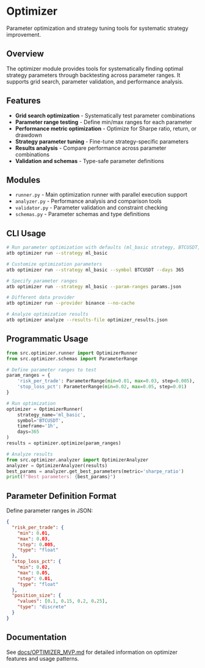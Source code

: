 # Optimizer

Parameter optimization and strategy tuning tools for systematic strategy improvement.

## Overview

The optimizer module provides tools for systematically finding optimal strategy parameters through backtesting across parameter ranges. It supports grid search, parameter validation, and performance analysis.

## Features

- **Grid search optimization** - Systematically test parameter combinations
- **Parameter range testing** - Define min/max ranges for each parameter
- **Performance metric optimization** - Optimize for Sharpe ratio, return, or drawdown
- **Strategy parameter tuning** - Fine-tune strategy-specific parameters
- **Results analysis** - Compare performance across parameter combinations
- **Validation and schemas** - Type-safe parameter definitions

## Modules

- `runner.py` - Main optimization runner with parallel execution support
- `analyzer.py` - Performance analysis and comparison tools
- `validator.py` - Parameter validation and constraint checking
- `schemas.py` - Parameter schemas and type definitions

## CLI Usage

```bash
# Run parameter optimization with defaults (ml_basic strategy, BTCUSDT, 30 days)
atb optimizer run --strategy ml_basic

# Customize optimization parameters
atb optimizer run --strategy ml_basic --symbol BTCUSDT --days 365

# Specify parameter ranges
atb optimizer run --strategy ml_basic --param-ranges params.json

# Different data provider
atb optimizer run --provider binance --no-cache

# Analyze optimization results
atb optimizer analyze --results-file optimizer_results.json
```

## Programmatic Usage

```python
from src.optimizer.runner import OptimizerRunner
from src.optimizer.schemas import ParameterRange

# Define parameter ranges to test
param_ranges = {
    'risk_per_trade': ParameterRange(min=0.01, max=0.03, step=0.005),
    'stop_loss_pct': ParameterRange(min=0.02, max=0.05, step=0.01)
}

# Run optimization
optimizer = OptimizerRunner(
    strategy_name='ml_basic',
    symbol='BTCUSDT',
    timeframe='1h',
    days=365
)
results = optimizer.optimize(param_ranges)

# Analyze results
from src.optimizer.analyzer import OptimizerAnalyzer
analyzer = OptimizerAnalyzer(results)
best_params = analyzer.get_best_parameters(metric='sharpe_ratio')
print(f"Best parameters: {best_params}")
```

## Parameter Definition Format

Define parameter ranges in JSON:

```json
{
  "risk_per_trade": {
    "min": 0.01,
    "max": 0.03,
    "step": 0.005,
    "type": "float"
  },
  "stop_loss_pct": {
    "min": 0.02,
    "max": 0.05,
    "step": 0.01,
    "type": "float"
  },
  "position_size": {
    "values": [0.1, 0.15, 0.2, 0.25],
    "type": "discrete"
  }
}
```

## Documentation

See [docs/OPTIMIZER_MVP.md](../../docs/OPTIMIZER_MVP.md) for detailed information on optimizer features and usage patterns.